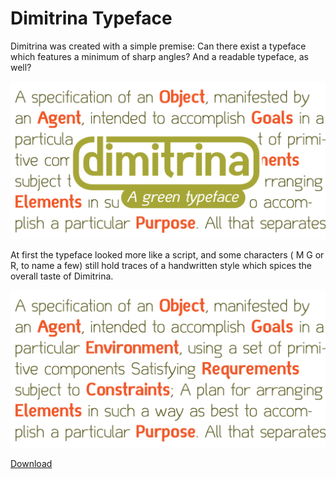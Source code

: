 Dimitrina Typeface
===
Dimitrina was created with a simple premise: Can there exist a typeface which features a minimum of sharp angles? And a readable typeface, as well? 

![01](promo/01.png)

At first the typeface looked more like a script, and some characters ( M G or R, to name a few) still hold traces of a handwritten style which spices the overall taste of Dimitrina.

![02](promo/02.png)


[Download](otf/)
